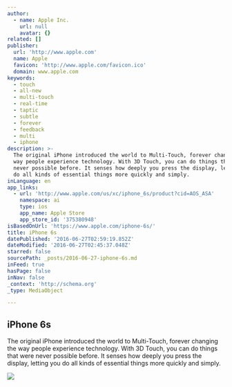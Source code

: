 ```yaml
---
author:
  - name: Apple Inc.
    url: null
    avatar: {}
related: []
publisher:
  url: 'http://www.apple.com'
  name: Apple
  favicon: 'http://www.apple.com/favicon.ico'
  domain: www.apple.com
keywords:
  - touch
  - all-new
  - multi-touch
  - real-time
  - taptic
  - subtle
  - forever
  - feedback
  - multi
  - iphone
description: >-
  The original iPhone introduced the world to Multi-Touch, forever changing the
  way people experience technology. With 3D Touch, you can do things that were
  never possible before. It senses how deeply you press the display, letting you
  do all kinds of essential things more quickly and simply.
inLanguage: en
app_links:
  - url: 'http://www.apple.com/us/xc/iphone_6s/product?cid=AOS_ASA'
    namespace: ai
    type: ios
    app_name: Apple Store
    app_store_id: '375380948'
isBasedOnUrl: 'https://www.apple.com/iphone-6s/'
title: iPhone 6s
datePublished: '2016-06-27T02:59:19.852Z'
dateModified: '2016-06-27T02:45:37.048Z'
starred: false
sourcePath: _posts/2016-06-27-iphone-6s.md
inFeed: true
hasPage: false
inNav: false
_context: 'http://schema.org'
_type: MediaObject

---
```

<article style=""><h1>iPhone 6s</h1><p>The original iPhone introduced the world to Multi-Touch, forever changing the way people experience technology. With 3D Touch, you can do things that were never possible before. It senses how deeply you press the display, letting you do all kinds of essential things more quickly and simply.</p><img src="http://images.apple.com/iphone-6s/overview/images/og.jpg?201603311736" /></article>